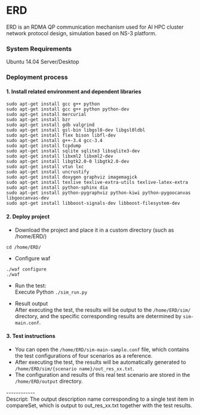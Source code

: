 # ERD
ERD is an RDMA QP communication mechanism used for AI HPC cluster network protocol design, simulation based on NS-3 platform.

### System Requirements
Ubuntu 14.04 Server/Desktop

### Deployment process
#### 1. Install related environment and dependent libraries
```
sudo apt-get install gcc g++ python
sudo apt-get install gcc g++ python python-dev
sudo apt-get install mercurial
sudo apt-get install bzr
sudo apt-get install gdb valgrind
sudo apt-get install gsl-bin libgsl0-dev libgsl0ldbl
sudo apt-get install flex bison libfl-dev
sudo apt-get install g++-3.4 gcc-3.4
sudo apt-get install tcpdump
sudo apt-get install sqlite sqlite3 libsqlite3-dev 
sudo apt-get install libxml2 libxml2-dev 
sudo apt-get install libgtk2.0-0 libgtk2.0-dev
sudo apt-get install vtun lxc 
sudo apt-get install uncrustify 
sudo apt-get install doxygen graphviz imagemagick
sudo apt-get install texlive texlive-extra-utils texlive-latex-extra 
sudo apt-get install python-sphinx dia 
sudo apt-get install python-pygraphviz python-kiwi python-pygoocanvas libgoocanvas-dev
sudo apt-get install libboost-signals-dev libboost-filesystem-dev 
```

#### 2. Deploy project
* Download the project and place it in a custom directory (such as /home/ERD/)  <br>
```
cd /home/ERD/
```

* Configure waf  <br>
```
./waf configure 
./waf 
```

* Run the test:  <br>
Execute Python `./sim_run.py`  <br>

* Result output  <br>
After executing the test, the results will be output to the `/home/ERD/sim/` directory, and the specific corresponding results are determined by `sim-main.conf`.  <br>

#### 3. Test instructions
* You can open the `/home/ERD/sim-main-sample.conf` file, which contains the test configurations of four scenarios as a reference.  <br>
* After executing the test, the results will be automatically generated to `/home/ERD/sim/{scenario name}/out_res_xx.txt`.  <br>
* The configuration and results of this real test scenario are stored in the `/home/ERD/output` directory.  <br>


------------     <br> 
Descript: The output description name corresponding to a single test item in compareSet, which is output to out_res_xx.txt together with the test results.  <br>
​
